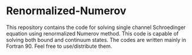 # Renormalized-Numerov
This repository contains the code for solving single channel Schroedinger equation using renormalized Numerov method.
This code is capable of solving both bound and continuum states.
The codes are written mainly in Fortran 90. Feel free to use/distribute them.
